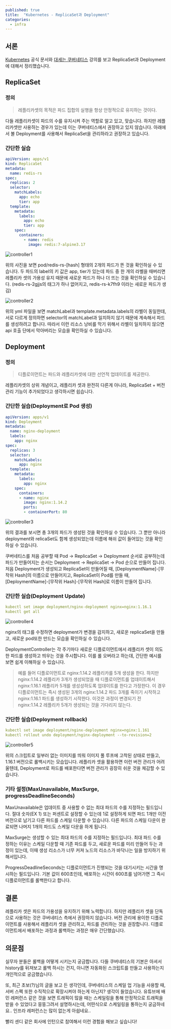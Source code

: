 ```yaml
---
published: true
title:  "Kubernetes - ReplicaSet과 Deployment"
categories:
  - infra
---
```


## 서론

[Kubernetes](https://kubernetes.io/ko/docs/concepts/workloads/controllers/deployment/) 공식 문서와 [대세는 쿠버네티스](https://www.inflearn.com/course/lecture?courseSlug=%EC%BF%A0%EB%B2%84%EB%84%A4%ED%8B%B0%EC%8A%A4-%EA%B8%B0%EC%B4%88&unitId=23473&tab=curriculum) 강의를 보고 ReplicaSet과 Deployment에 대해서 정리했습니다.

## ReplicaSet

### 정의

> 레플리카셋의 목적은 파드 집합의 실행을 항상 안정적으로 유지하는 것이다.

다들 레플리카셋이 파드의 수를 유지시켜 주는 역할로 알고 있고, 맞습니다. 하지만 레플리카셋만 사용하는 경우가 있는데 이는 쿠버네티스에서 권장하고 있지 않습니다. 아래에서 볼 Deployment를 사용해서 ReplicaSet을 관리하라고 권장하고 있습니다.

### 간단한 실습

~~~yml
apiVersion: apps/v1
kind: ReplicaSet
metadata:
  name: redis-rs
spec:
  replicas: 2
  selector:
    matchLabels:
      app: echo
      tier: app
  template:
    metadata:
      labels:
        app: echo
        tier: app
    spec:
      containers:
        - name: redis
          image: redis:7-alpine3.17
~~~

![controller1](https://github.com/02ggang9/02ggang9.github.io/blob/master/_posts/images/infra/controller1/controller1.png?raw=true)

위의 사진을 보면 pod/redis-rs-[hash] 형태의 2개의 파드가 뜬 것을 확인하실 수 있습니다. 두 파드의 label의 키 값은 app, tier가 있는데 파드 중 한 개의 라벨을 때버리면 레플리카 셋의 가용성 유지 때문에 새로운 파드가 하나 더 뜨는 것을 확인하실 수 있습니다. (redis-rs-2gjjs의 태그가 하나 없어지고, redis-rs-k7fh9 이라는 새로운 파드가 생김)

![controller2](https://github.com/02ggang9/02ggang9.github.io/blob/master/_posts/images/infra/controller1/controller2.png?raw=true)

위의 yml 파일을 보면 matchLabel과 template.metadata.labels의 라벨이 동일한데, 서로 다르게 정의하면 selector의 matchLabel과 일치하지 않기 때문에 계속해서 파드를 생성하려고 합니다. 따라서 이런 리소스 낭비를 막기 위해서 라벨이 일치하지 않으면 api 호출 단에서 막아버리는 모습을 확인하실 수 있습니다.

## Deployment

### 정의
> 디플로이먼트는 파드와 레플리카셋에 대한 선언적 업데이트를 제공한다. 

레플리카셋의 상위 개념이고, 레플리카 셋과 완전히 다른게 아니라, ReplicaSet + 버전 관리 기능이 추가되었다고 생각하시면 쉽습니다. 

### 간단한 실습(Deployment로 Pod 생성)

~~~yml
apiVersion: apps/v1
kind: Deployment
metadata:
  name: nginx-deployment
  labels:
    app: nginx
spec:
  replicas: 3
  selector:
    matchLabels:
      app: nginx
  template:
    metadata:
      labels:
        app: nginx
    spec:
      containers:
      - name: nginx
        image: nginx:1.14.2
        ports:
        - containerPort: 80
~~~

![controller3](https://github.com/02ggang9/02ggang9.github.io/blob/master/_posts/images/infra/controller1/controller3.png?raw=true)

위의 결과를 보시면 총 3개의 파드가 생성된 것을 확인하실 수 있습니다. 그 뿐만 아니라 deployment와 relicaSet도 함께 생성되었는데 이름에 해쉬 값이 들어있는 것을 확인하실 수 있습니다.

쿠버네티스를 처음 공부할 때 Pod -> ReplicaSet -> Deployment 순서로 공부하는데 파드가 만들어지는 순서는 Deployment -> ReplicaSet -> Pod 순으로 만들어 집니다. 처음 Deployment가 생성되고 ReplicaSet이 만들어질 때, [DeploymentName]-[무작위 Hash]의 이름으로 만들어지고, ReplicaSet이 Pod를 만들 때, [DeploymentName]-[무작위 Hash]-[무작위 Hash]로 이름이 만들어 집니다.

### 간단한 실습(Deployment Update)

~~~yml
kubectl set image deployment/nginx-deployment nginx=nginx:1.16.1
kubectl get all 
~~~

![controller4](https://github.com/02ggang9/02ggang9.github.io/blob/master/_posts/images/infra/controller1/controller4.png?raw=true)

nginx의 태그를 수정하면 deployment가 변경을 감지하고, 새로운 replicaSet을 만들고, 새로운 pod또한 만드는 모습을 확인하실 수 있습니다.

DeploymentController는 각 주기마다 새로운 디플로이먼트에서 레플리카 셋이 의도한 파드를 생성하고 띄우는 것을 주시합니다. 이를 롤 오버라고 하는데, 간단한 예시를 보면 쉽게 이해하실 수 있습니다.

> 예를 들어 디플로이먼트로 nginx:1.14.2 레플리카를 5개 생성을 한다. 하지만 nginx:1.14.2 레플리카 3개가 생성되었을 때 디플로이먼트를 업데이트해서 nginx:1.16.1 레플리카 5개를 생성성하도록 업데이트를 한다고 가정한다. 이 경우 디플로이먼트는 즉시 생성된 3개의 nginx:1.14.2 파드 3개를 죽이기 시작하고 nginx:1.16.1 파드를 생성하기 시작한다. 이것은 과정이 변경되기 전 nginx:1.14.2 레플리카 5개가 생성되는 것을 기다리지 않는다.

### 간단한 실습(Deployment rollback)

~~~yml
kubectl set image deployment/nginx-deployment nginx=nginx:1.161
kubectl rollout undo deployment/nginx-deployment --to-revision=2
~~~

![controller5](https://github.com/02ggang9/02ggang9.github.io/blob/master/_posts/images/infra/controller1/controller5.png?raw=true)

위의 스크립트로 일부러 없는 이미지를 띄워 이미지 풀 루프에 고착된 상태로 만들고, 1.16.1 버전으로 롤백시키는 모습입니다. 레플리카 셋을 활용하면 이런 버전 관리가 어려울텐데, Deployment로 파드를 배포한다면 버전 관리가 굉장히 쉬운 것을 체감할 수 있습니다.

### 기타 설정(MaxUnavailable, MaxSurge, progressDeadlineSeconds)

MaxUnavailable은 업데이트 중 사용할 수 없는 최대 파드의 수를 지정하는 필드입니다. 절대 숫자(EX 1) 또는 퍼센트로 설정할 수 있는데 1로 설정하게 되면 파드 1개만 이전 버전으로 남기고 다른 파드를 스케일 다운할 수 있습니다. 다른 파드의 스케일 다운이 완료되면 나머지 1개의 파드도 스케일 다운을 하게 됩니다.

MaxSurge는 생성할 수 있는 최대 파드의 수를 지정하는 필드입니다. 최대 파드 수를 정하는 이유는 스케일 다운할 때 기존 파드를 두고, 새로운 파드를 미리 만들어 두는 과정이 있는데, 이때 생성 리소스가 너무 커져 노드의 리소스가 바닥나는 일을 방지하기 위해서입니다.

ProgressDeadlineSeconds는 디플로이먼트가 진행되는 것을 대기시키는 시간을 명시하는 필드입니다. 기본 값이 600초인데, 배포하는 시간이 600초를 넘어가면 그 즉시 디플로이먼트를 롤백한다고 합니다.

## 결론

레플리카 셋은 파드의 가용성을 유지하기 위해 노력합니다. 하지만 레플리카 셋을 단독으로 사용하는 것은 쿠버네티스 측에서 권장하지 않습니다. 버전 관리에 용이한 디플로이먼트를 사용해서 레플리카 셋을 관리하고, 파드를 관리하는 것을 권장합니다. 디플로이먼트에서 배포하는 과정과 롤백하는 과정은 매우 간단했습니다. 

## 의문점

실무자 분들은 롤백을 어떻게 시키는지 궁금합니다. 다들 쿠버네티스의 기본은 아셔서 history를 뒤져보고 롤백 하시는 건지, 아니면 자동화된 스크립트를 만들고 사용하는지 개인적으로 궁금했습니다.

또, 최근 초보(?)님의 글을 보고 든 생각인데, 쿠버네티스의 스케일 업 기능을 사용할 때, 서버 스펙 또한 수직적으로 확장시켜야 하는게 아닌지? 생각이 들었습니다. 유튜브에 배민 레퍼런스 같은 것을 보면 트래픽이 많을 때는 스케일링을 통해 안정적으로 트래픽을 받을 수 있었다고 뭉뚱그려서 설명하시는데, 어떤식으로 스케일링을 통하는지 궁금하네요.. 인프라 레퍼런스는 많이 없는게 아쉽네요..

빨리 센디 같은 회사에 인턴으로 참여해서 이런 경험을 해보고 싶습니다!

